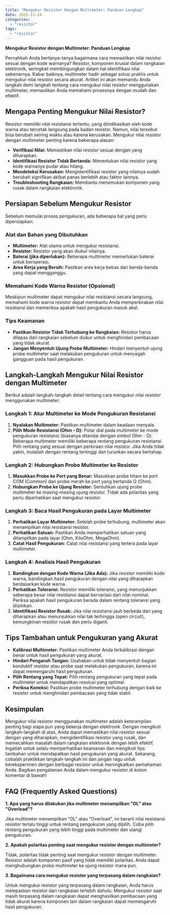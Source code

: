 ```yaml
---
title: "Mengukur Resistor Dengan Multimeter: Panduan Lengkap"
date: 2025-11-24
categories: 
  - "resistor"
tags: 
  - "resistor"
---
```


**Mengukur Resistor dengan Multimeter: Panduan Lengkap**

Pernahkah Anda bertanya-tanya bagaimana cara memastikan nilai resistor sesuai dengan kode warnanya? Resistor, komponen krusial dalam rangkaian elektronik, seringkali membingungkan dalam hal identifikasi nilai sebenarnya. Kabar baiknya, multimeter hadir sebagai solusi praktis untuk mengukur nilai resistor secara akurat. Artikel ini akan memandu Anda langkah demi langkah tentang cara mengukur nilai resistor menggunakan multimeter, memastikan Anda memahami prosesnya dengan mudah dan efektif.

## Mengapa Penting Mengukur Nilai Resistor?

Resistor memiliki nilai resistansi tertentu, yang diindikasikan oleh kode warna atau tercetak langsung pada badan resistor. Namun, nilai tersebut bisa berubah seiring waktu atau karena kerusakan. Mengukur nilai resistor dengan multimeter penting karena beberapa alasan:

- **Verifikasi Nilai:** Memastikan nilai resistor sesuai dengan yang diharapkan.
- **Identifikasi Resistor Tidak Bertanda:** Menentukan nilai resistor yang kode warnanya pudar atau hilang.
- **Mendeteksi Kerusakan:** Mengidentifikasi resistor yang nilainya sudah berubah signifikan akibat panas berlebih atau faktor lainnya.
- **Troubleshooting Rangkaian:** Membantu menemukan komponen yang rusak dalam rangkaian elektronik.

## Persiapan Sebelum Mengukur Resistor

Sebelum memulai proses pengukuran, ada beberapa hal yang perlu dipersiapkan:

### Alat dan Bahan yang Dibutuhkan

- **Multimeter:** Alat utama untuk mengukur resistansi.
- **Resistor:** Resistor yang akan diukur nilainya.
- **Baterai (jika diperlukan):** Beberapa multimeter memerlukan baterai untuk beroperasi.
- **Area Kerja yang Bersih:** Pastikan area kerja bebas dari benda-benda yang dapat mengganggu.

### Memahami Kode Warna Resistor (Opsional)

Meskipun multimeter dapat mengukur nilai resistansi secara langsung, memahami kode warna resistor dapat membantu Anda memperkirakan nilai resistansi dan memeriksa apakah hasil pengukuran masuk akal.

### Tips Keamanan

- **Pastikan Resistor Tidak Terhubung ke Rangkaian:** Resistor harus dilepas dari rangkaian sebelum diukur untuk menghindari pembacaan yang tidak akurat.
- **Jangan Menyentuh Ujung Probe Multimeter:** Hindari menyentuh ujung probe multimeter saat melakukan pengukuran untuk mencegah gangguan pada hasil pengukuran.

## Langkah-Langkah Mengukur Nilai Resistor dengan Multimeter

Berikut adalah langkah-langkah detail tentang cara mengukur nilai resistor menggunakan multimeter:

### Langkah 1: Atur Multimeter ke Mode Pengukuran Resistansi

1. **Nyalakan Multimeter:** Pastikan multimeter dalam keadaan menyala.
2. **Pilih Mode Resistansi (Ohm - Ω):** Putar dial pada multimeter ke mode pengukuran resistansi (biasanya ditandai dengan simbol Ohm - Ω). Beberapa multimeter memiliki beberapa rentang pengukuran resistansi. Pilih rentang yang sesuai dengan perkiraan nilai resistor. Jika Anda tidak yakin, mulailah dengan rentang tertinggi dan turunkan secara bertahap.

### Langkah 2: Hubungkan Probe Multimeter ke Resistor

1. **Masukkan Probe ke Port yang Benar:** Masukkan probe hitam ke port COM (Common) dan probe merah ke port yang bertanda Ω (Ohm).
2. **Hubungkan Probe ke Ujung Resistor:** Sentuhkan ujung probe multimeter ke masing-masing ujung resistor. Tidak ada polaritas yang perlu diperhatikan saat mengukur resistor.

### Langkah 3: Baca Hasil Pengukuran pada Layar Multimeter

1. **Perhatikan Layar Multimeter:** Setelah probe terhubung, multimeter akan menampilkan nilai resistansi resistor.
2. **Perhatikan Satuan:** Pastikan Anda memperhatikan satuan yang ditampilkan pada layar (Ohm, KiloOhm, MegaOhm).
3. **Catat Hasil Pengukuran:** Catat nilai resistansi yang tertera pada layar multimeter.

### Langkah 4: Analisis Hasil Pengukuran

1. **Bandingkan dengan Kode Warna (Jika Ada):** Jika resistor memiliki kode warna, bandingkan hasil pengukuran dengan nilai yang diharapkan berdasarkan kode warna.
2. **Perhatikan Toleransi:** Resistor memiliki toleransi, yang menunjukkan seberapa besar nilai resistansi dapat bervariasi dari nilai nominal. Periksa apakah hasil pengukuran berada dalam rentang toleransi yang diizinkan.
3. **Identifikasi Resistor Rusak:** Jika nilai resistansi jauh berbeda dari yang diharapkan atau menunjukkan nilai tak terhingga (open circuit), kemungkinan resistor rusak dan perlu diganti.

## Tips Tambahan untuk Pengukuran yang Akurat

- **Kalibrasi Multimeter:** Pastikan multimeter Anda terkalibrasi dengan benar untuk hasil pengukuran yang akurat.
- **Hindari Pengaruh Tangan:** Usahakan untuk tidak menyentuh bagian konduktif resistor atau probe saat melakukan pengukuran, karena ini dapat memengaruhi hasil pengukuran.
- **Pilih Rentang yang Tepat:** Pilih rentang pengukuran yang tepat pada multimeter untuk mendapatkan resolusi yang optimal.
- **Periksa Koneksi:** Pastikan probe multimeter terhubung dengan baik ke resistor untuk menghindari pembacaan yang tidak stabil.

## Kesimpulan

Mengukur nilai resistor menggunakan multimeter adalah keterampilan penting bagi siapa pun yang bekerja dengan elektronik. Dengan mengikuti langkah-langkah di atas, Anda dapat memastikan nilai resistor sesuai dengan yang diharapkan, mengidentifikasi resistor yang rusak, dan memecahkan masalah dalam rangkaian elektronik dengan lebih efektif. Ingatlah untuk selalu memperhatikan keamanan dan mengikuti tips tambahan untuk mendapatkan hasil pengukuran yang akurat. Sekarang, cobalah praktikkan langkah-langkah ini dan jangan ragu untuk bereksperimen dengan berbagai resistor untuk meningkatkan pemahaman Anda. Bagikan pengalaman Anda dalam mengukur resistor di kolom komentar di bawah!

## FAQ (Frequently Asked Questions)

**1\. Apa yang harus dilakukan jika multimeter menampilkan "OL" atau "Overload"?**

Jika multimeter menampilkan "OL" atau "Overload", ini berarti nilai resistansi resistor terlalu tinggi untuk rentang pengukuran yang dipilih. Coba pilih rentang pengukuran yang lebih tinggi pada multimeter dan ulangi pengukuran.

**2\. Apakah polaritas penting saat mengukur resistor dengan multimeter?**

Tidak, polaritas tidak penting saat mengukur resistor dengan multimeter. Resistor adalah komponen pasif yang tidak memiliki polaritas. Anda dapat menghubungkan probe multimeter ke ujung resistor mana pun.

**3\. Bagaimana cara mengukur resistor yang terpasang dalam rangkaian?**

Untuk mengukur resistor yang terpasang dalam rangkaian, Anda harus melepaskan resistor dari rangkaian terlebih dahulu. Mengukur resistor saat masih terpasang dalam rangkaian dapat menghasilkan pembacaan yang tidak akurat karena komponen lain dalam rangkaian dapat memengaruhi hasil pengukuran.

